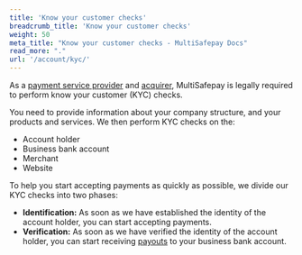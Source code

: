 ```yaml
---
title: 'Know your customer checks'
breadcrumb_title: 'Know your customer checks'
weight: 50
meta_title: "Know your customer checks - MultiSafepay Docs"
read_more: "."
url: '/account/kyc/'
---
```


As a [payment service provider](/glossaries/multisafepay-glossary/#payment-service-provider-psp) and [acquirer](/glossaries/multisafepay-glossary/#acquirer), MultiSafepay is legally required to perform know your customer (KYC) checks.  

You need to provide information about your company structure, and your products and services. We then perform KYC checks on the:

- Account holder
- Business bank account
- Merchant
- Website

To help you start accepting payments as quickly as possible, we divide our KYC checks into two phases:

- **Identification:** As soon as we have established the identity of the account holder, you can start accepting payments.
- **Verification:** As soon as we have verified the identity of the account holder, you can start receiving [payouts](/account/payouts/) to your business bank account.